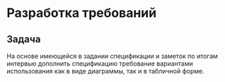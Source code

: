 # Разработка требований

## Задача

На основе имеющейся в задании спецификации и заметок по итогам интервью дополнить спецификацию требование вариантами использования как в виде диаграммы, так и в табличной форме.